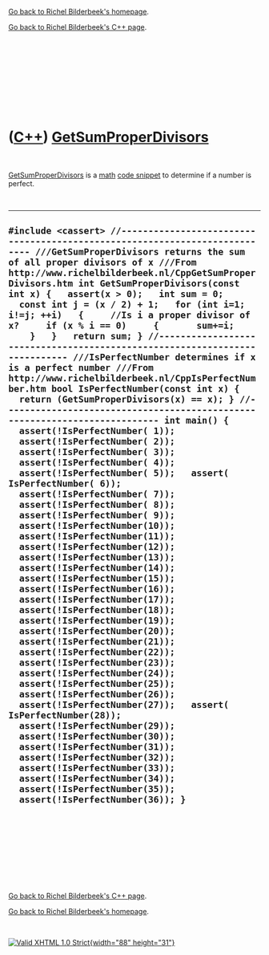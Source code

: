 [Go back to Richel Bilderbeek's homepage](index.htm).

[Go back to Richel Bilderbeek's C++ page](Cpp.htm).

 

 

 

 

 

([C++](Cpp.htm)) [GetSumProperDivisors](CppGetSumProperDivisors.htm)
====================================================================

 

[GetSumProperDivisors](CppGetSumProperDivisors.htm) is a
[math](CppMath.htm) [code snippet](CppCodeSnippets.htm) to determine if
a number is perfect.

 

  --------------------------------------------------------------------------------------------------------------------------------------------------------------------------------------------------------------------------------------------------------------------------------------------------------------------------------------------------------------------------------------------------------------------------------------------------------------------------------------------------------------------------------------------------------------------------------------------------------------------------------------------------------------------------------------------------------------------------------------------------------------------------------------------------------------------------------------------------------------------------------------------------------------------------------------------------------------------------------------------------------------------------------------------------------------------------------------------------------------------------------------------------------------------------------------------------------------------------------------------------------------------------------------------------------------------------------------------------------------------------------------------------------------------------------------------------------------------------------------------------------------------------------------------------------------------------------------------------------------------------------------------------------------------------------------------------------------------------------------------------------------------------------------------------------------------------------------------------------------------------------------------------------------------------------------------------------------------------------------------------------------------------------------------------------------------
  ` #include <cassert> //--------------------------------------------------------------------------- ///GetSumProperDivisors returns the sum of all proper divisors of x ///From http://www.richelbilderbeek.nl/CppGetSumProperDivisors.htm int GetSumProperDivisors(const int x) {   assert(x > 0);   int sum = 0;   const int j = (x / 2) + 1;   for (int i=1; i!=j; ++i)   {     //Is i a proper divisor of x?     if (x % i == 0)     {       sum+=i;     }   }   return sum; } //--------------------------------------------------------------------------- ///IsPerfectNumber determines if x is a perfect number ///From http://www.richelbilderbeek.nl/CppIsPerfectNumber.htm bool IsPerfectNumber(const int x) {   return (GetSumProperDivisors(x) == x); } //--------------------------------------------------------------------------- int main() {   assert(!IsPerfectNumber( 1));   assert(!IsPerfectNumber( 2));   assert(!IsPerfectNumber( 3));   assert(!IsPerfectNumber( 4));   assert(!IsPerfectNumber( 5));   assert( IsPerfectNumber( 6));   assert(!IsPerfectNumber( 7));   assert(!IsPerfectNumber( 8));   assert(!IsPerfectNumber( 9));   assert(!IsPerfectNumber(10));   assert(!IsPerfectNumber(11));   assert(!IsPerfectNumber(12));   assert(!IsPerfectNumber(13));   assert(!IsPerfectNumber(14));   assert(!IsPerfectNumber(15));   assert(!IsPerfectNumber(16));   assert(!IsPerfectNumber(17));   assert(!IsPerfectNumber(18));   assert(!IsPerfectNumber(19));   assert(!IsPerfectNumber(20));   assert(!IsPerfectNumber(21));   assert(!IsPerfectNumber(22));   assert(!IsPerfectNumber(23));   assert(!IsPerfectNumber(24));   assert(!IsPerfectNumber(25));   assert(!IsPerfectNumber(26));   assert(!IsPerfectNumber(27));   assert( IsPerfectNumber(28));   assert(!IsPerfectNumber(29));   assert(!IsPerfectNumber(30));   assert(!IsPerfectNumber(31));   assert(!IsPerfectNumber(32));   assert(!IsPerfectNumber(33));   assert(!IsPerfectNumber(34));   assert(!IsPerfectNumber(35));   assert(!IsPerfectNumber(36)); } `
  --------------------------------------------------------------------------------------------------------------------------------------------------------------------------------------------------------------------------------------------------------------------------------------------------------------------------------------------------------------------------------------------------------------------------------------------------------------------------------------------------------------------------------------------------------------------------------------------------------------------------------------------------------------------------------------------------------------------------------------------------------------------------------------------------------------------------------------------------------------------------------------------------------------------------------------------------------------------------------------------------------------------------------------------------------------------------------------------------------------------------------------------------------------------------------------------------------------------------------------------------------------------------------------------------------------------------------------------------------------------------------------------------------------------------------------------------------------------------------------------------------------------------------------------------------------------------------------------------------------------------------------------------------------------------------------------------------------------------------------------------------------------------------------------------------------------------------------------------------------------------------------------------------------------------------------------------------------------------------------------------------------------------------------------------------------------

 

 

 

 

 

[Go back to Richel Bilderbeek's C++ page](Cpp.htm).

[Go back to Richel Bilderbeek's homepage](index.htm).

 

[![Valid XHTML 1.0 Strict](valid-xhtml10.png){width="88"
height="31"}](http://validator.w3.org/check?uri=referer)
